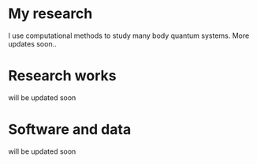

# My research
I use computational methods to study many body quantum systems.
More updates soon..
# Research works
will be updated soon
# Software and data
will be updated soon
